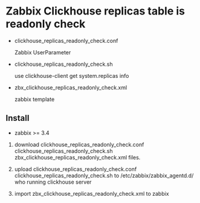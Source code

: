 # Zabbix Clickhouse replicas table is readonly check

* clickhouse_replicas_readonly_check.conf
  
  Zabbix UserParameter

* clickhouse_replicas_readonly_check.sh
  
  use clickhouse-client get system.replicas info

* zbx_clickhouse_replicas_readonly_check.xml
  
  zabbix template
  
## Install

* zabbix >= 3.4

1. download clickhouse_replicas_readonly_check.conf clickhouse_replicas_readonly_check.sh zbx_clickhouse_replicas_readonly_check.xml files.

2. upload clickhouse_replicas_readonly_check.conf clickhouse_replicas_readonly_check.sh to /etc/zabbix/zabbix_agentd.d/ who running clickhouse server

3. import zbx_clickhouse_replicas_readonly_check.xml to zabbix
